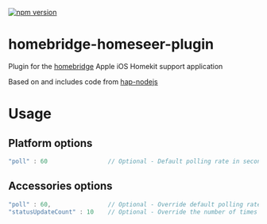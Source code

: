[![npm version](https://badge.fury.io/js/homebridge-homeseer-plugin.svg)](https://badge.fury.io/js/homebridge-homeseer-plugin)

# homebridge-homeseer-plugin

Plugin for the [homebridge](https://github.com/nfarina/homebridge) Apple iOS Homekit support application

Based on and includes code from [hap-nodejs](https://github.com/KhaosT/HAP-NodeJS)

# Usage
## Platform options

```js
"poll" : 60                 // Optional - Default polling rate in seconds to check for changed device status
```

## Accessories options
```js
"poll" : 60,                // Optional - Override default polling rate in seconds to check for changed device status
"statusUpdateCount" : 10    // Optional - Override the number of times that the device is checked for a status change after its value is updated. Checks occur every 1 second.
```